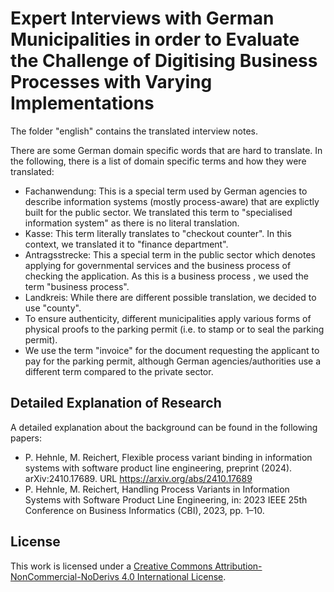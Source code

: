 # Expert Interviews with German Municipalities in order to Evaluate the Challenge of Digitising Business Processes with Varying Implementations
The folder "english" contains the translated interview notes.

There are some German domain specific words that are hard to translate.
In the following, there is a list of domain specific terms and how they were translated:

* Fachanwendung: This is a special term used by German agencies to describe information systems (mostly process-aware) that are explictly built for the public sector. We translated this term to "specialised information system" as there is no literal translation.
* Kasse: This term literally translates to "checkout counter". In this context, we translated it to "finance department".
* Antragsstrecke: This a special term in the public sector which denotes applying for governmental services and the business process of checking the application. As this is a business process , we used the term "business process".
* Landkreis: While there are different possible translation, we decided to use "county".
* To ensure authenticity, different municipalities apply various forms of physical proofs to the parking permit (i.e. to stamp or to seal the parking permit).
* We use the term "invoice" for the document requesting the applicant to pay for the parking permit, although German agencies/authorities use a different term compared to the private sector.



## Detailed Explanation of Research

A detailed explanation about the background can be found in the following papers:

* P. Hehnle, M. Reichert, Flexible process variant binding in information systems with software product line engineering, preprint (2024). arXiv:2410.17689. URL https://arxiv.org/abs/2410.17689
* P. Hehnle, M. Reichert, Handling Process Variants in Information Systems with Software Product Line Engineering, in: 2023 IEEE 25th Conference on Business Informatics (CBI), 2023, pp. 1–10.


## License 
[cc-by-nc-nd]: http://creativecommons.org/licenses/by-nc-nd/4.0/


This work is licensed under a
[Creative Commons Attribution-NonCommercial-NoDerivs 4.0 International License][cc-by-nc-nd].